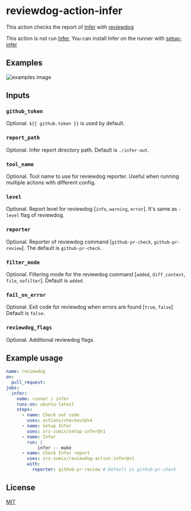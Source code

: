 # reviewdog-action-infer

This action checks the report of [Infer][] with [reviewdog][]

This action is not run [Infer][], You can install Infer on the runner with [setup-infer][]

## Examples

![examples image](https://user-images.githubusercontent.com/1439172/140608153-e80d0cc0-399e-4b66-aae8-49c468a831b4.png)

## Inputs

### `github_token`

Optional. `${{ github.token }}` is used by default.

### `report_path`

Optional. Infer report directory path.
Default is `./infer-out`.

### `tool_name`

Optional. Tool name to use for reviewdog reporter. Useful when running multiple
actions with different config.

### `level`

Optional. Report level for reviewdog [`info`, `warning`, `error`].
It's same as `-level` flag of reviewdog.

### `reporter`

Optional. Reporter of reviewdog command [`github-pr-check`, `github-pr-review`].
The default is `github-pr-check`.

### `filter_mode`

Optional. Filtering mode for the reviewdog command [`added`, `diff_context`, `file`, `nofilter`].
Default is `added`.

### `fail_on_error`

Optional.  Exit code for reviewdog when errors are found [`true`, `false`]
Default is `false`.

### `reviewdog_flags`

Optional. Additional reviewdog flags.

## Example usage

```yml
name: reviewdog
on:
  pull_request:
jobs:
  infer:
    name: runner / infer
    runs-on: ubuntu-latest
    steps:
      - name: Check out code
        uses: actions/checkout@v4
      - name: Setup Infer
        uses: srz-zumix/setup-infer@v1
      - name: Infer
        run: |
            infer -- make
      - name: Check Infer report
        uses: srz-zumix/reviewdog-action-infer@v1
        with:
          reporter: github-pr-review # Default is github-pr-check
```

## License

[MIT](https://choosealicense.com/licenses/mit)

[reviewdog]:https://github.com/reviewdog
[Infer]:https://github.com/facebook/infer
[setup-infer]:https://github.com/srz-zumix/setup-infer
